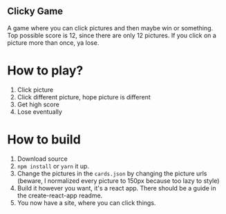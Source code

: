 ## Clicky Game
A game where you can click pictures and then maybe win or something. Top possible score is 12, since there are only 12 pictures. If you click on a picture more than once, ya lose.

# How to play?
1. Click picture
2. Click different picture, hope picture is different
3. Get high score
4. Lose eventually

# How to build
1. Download source
2. `npm install` or `yarn` it up.
3. Change the pictures in the `cards.json` by changing the picture urls (beware, I normalized every picture to 150px because too lazy to style)
4. Build it however you want, it's a react app. There should be a guide in the create-react-app readme.
5. You now have a site, where you can click things. 